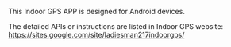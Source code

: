 This Indoor GPS APP is designed for Android devices.

The detailed APIs or instructions are listed in Indoor GPS website:
https://sites.google.com/site/ladiesman217indoorgps/
